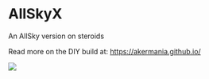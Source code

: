 # AllSkyX
An AllSky version on steroids 

Read more on the DIY build at: https://akermania.github.io/


![](AllSkyX.gif)
